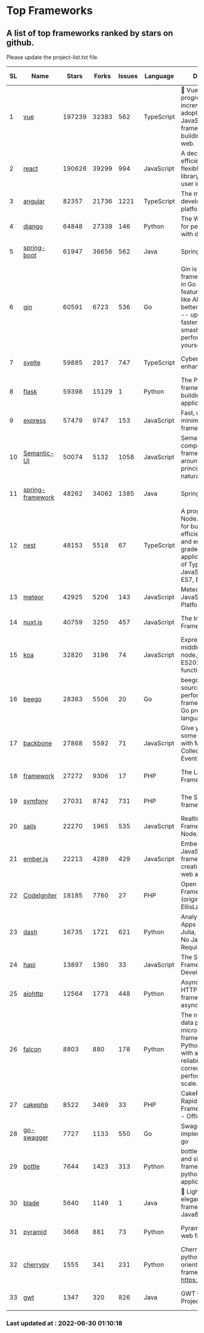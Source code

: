 # Top Frameworks
## A list of top frameworks ranked by stars on github.  
Please update the project-list.txt file.

| SL| Name  | Stars| Forks| Issues | Language | Description | Last Commit |
| --| ------| -----| ---- | ------ | -------- | ----------- | ----------- |
| 1 | [vue](https://github.com/vuejs/vue) | 197239 | 32383 | 562 | TypeScript | 🖖 Vue.js is a progressive, incrementally-adoptable JavaScript framework for building UI on the web. | 2022-06-28 02:00:08 |
| 2 | [react](https://github.com/facebook/react) | 190626 | 39299 | 994 | JavaScript | A declarative, efficient, and flexible JavaScript library for building user interfaces. | 2022-06-30 00:54:06 |
| 3 | [angular](https://github.com/angular/angular) | 82357 | 21736 | 1221 | TypeScript | The modern web developer’s platform | 2022-06-29 21:53:30 |
| 4 | [django](https://github.com/django/django) | 64848 | 27339 | 146 | Python | The Web framework for perfectionists with deadlines. | 2022-06-28 19:56:51 |
| 5 | [spring-boot](https://github.com/spring-projects/spring-boot) | 61947 | 36656 | 562 | Java | Spring Boot | 2022-06-26 08:55:36 |
| 6 | [gin](https://github.com/gin-gonic/gin) | 60591 | 6723 | 536 | Go | Gin is a HTTP web framework written in Go (Golang). It features a Martini-like API with much better performance -- up to 40 times faster. If you need smashing performance, get yourself some Gin. | 2022-06-28 02:44:54 |
| 7 | [svelte](https://github.com/sveltejs/svelte) | 59885 | 2917 | 747 | TypeScript | Cybernetically enhanced web apps | 2022-06-30 00:07:16 |
| 8 | [flask](https://github.com/pallets/flask) | 59398 | 15129 | 1 | Python | The Python micro framework for building web applications. | 2022-06-18 19:24:13 |
| 9 | [express](https://github.com/expressjs/express) | 57479 | 9747 | 153 | JavaScript | Fast, unopinionated, minimalist web framework for node. | 2022-05-20 15:57:37 |
| 10 | [Semantic-UI](https://github.com/Semantic-Org/Semantic-UI) | 50074 | 5132 | 1058 | JavaScript | Semantic is a UI component framework based around useful principles from natural language. | 2018-10-21 20:59:02 |
| 11 | [spring-framework](https://github.com/spring-projects/spring-framework) | 48262 | 34062 | 1385 | Java | Spring Framework | 2022-06-29 15:09:10 |
| 12 | [nest](https://github.com/nestjs/nest) | 48153 | 5518 | 67 | TypeScript | A progressive Node.js framework for building efficient, scalable, and enterprise-grade server-side applications on top of TypeScript & JavaScript (ES6, ES7, ES8) 🚀 | 2022-06-27 07:34:27 |
| 13 | [meteor](https://github.com/meteor/meteor) | 42925 | 5206 | 143 | JavaScript | Meteor, the JavaScript App Platform | 2022-06-27 14:52:56 |
| 14 | [nuxt.js](https://github.com/nuxt/nuxt.js) | 40759 | 3250 | 457 | JavaScript | The Intuitive Vue(2) Framework | 2022-06-23 23:08:54 |
| 15 | [koa](https://github.com/koajs/koa) | 32820 | 3196 | 74 | JavaScript | Expressive middleware for node.js using ES2017 async functions | 2022-04-06 16:09:57 |
| 16 | [beego](https://github.com/beego/beego) | 28363 | 5506 | 20 | Go | beego is an open-source, high-performance web framework for the Go programming language. | 2022-06-29 13:29:44 |
| 17 | [backbone](https://github.com/jashkenas/backbone) | 27868 | 5592 | 71 | JavaScript | Give your JS App some Backbone with Models, Views, Collections, and Events | 2022-04-26 12:19:45 |
| 18 | [framework](https://github.com/laravel/framework) | 27272 | 9306 | 17 | PHP | The Laravel Framework. | 2022-06-29 20:22:11 |
| 19 | [symfony](https://github.com/symfony/symfony) | 27031 | 8742 | 731 | PHP | The Symfony PHP framework | 2022-06-28 15:30:41 |
| 20 | [sails](https://github.com/balderdashy/sails) | 22270 | 1965 | 535 | JavaScript | Realtime MVC Framework for Node.js | 2022-05-27 21:40:10 |
| 21 | [ember.js](https://github.com/emberjs/ember.js) | 22213 | 4289 | 429 | JavaScript | Ember.js - A JavaScript framework for creating ambitious web applications | 2022-06-27 18:06:53 |
| 22 | [CodeIgniter](https://github.com/bcit-ci/CodeIgniter) | 18185 | 7760 | 27 | PHP | Open Source PHP Framework (originally from EllisLab) | 2022-06-27 19:12:41 |
| 23 | [dash](https://github.com/plotly/dash) | 16735 | 1721 | 621 | Python | Analytical Web Apps for Python, R, Julia, and Jupyter. No JavaScript Required. | 2022-06-28 13:26:18 |
| 24 | [hapi](https://github.com/hapijs/hapi) | 13897 | 1360 | 33 | JavaScript | The Simple, Secure Framework Developers Trust | 2022-06-13 17:44:05 |
| 25 | [aiohttp](https://github.com/aio-libs/aiohttp) | 12564 | 1773 | 448 | Python | Asynchronous HTTP client/server framework for asyncio and Python | 2022-06-20 10:21:07 |
| 26 | [falcon](https://github.com/falconry/falcon) | 8803 | 880 | 178 | Python | The no-magic web data plane API and microservices framework for Python developers, with a focus on reliability, correctness, and performance at scale. | 2022-06-27 20:23:03 |
| 27 | [cakephp](https://github.com/cakephp/cakephp) | 8522 | 3469 | 33 | PHP | CakePHP: The Rapid Development Framework for PHP - Official Repository | 2022-06-28 15:03:56 |
| 28 | [go-swagger](https://github.com/go-swagger/go-swagger) | 7727 | 1133 | 550 | Go | Swagger 2.0 implementation for go | 2022-06-14 15:48:24 |
| 29 | [bottle](https://github.com/bottlepy/bottle) | 7644 | 1423 | 313 | Python | bottle.py is a fast and simple micro-framework for python web-applications. | 2022-06-29 07:36:57 |
| 30 | [blade](https://github.com/lets-blade/blade) | 5640 | 1149 | 1 | Java | :rocket: Lightning fast and elegant mvc framework for Java8 | 2022-05-10 12:38:06 |
| 31 | [pyramid](https://github.com/Pylons/pyramid) | 3668 | 881 | 73 | Python | Pyramid - A Python web framework | 2022-03-13 22:49:13 |
| 32 | [cherrypy](https://github.com/cherrypy/cherrypy) | 1555 | 341 | 231 | Python | CherryPy is a pythonic, object-oriented HTTP framework.      https://cherrypy.dev | 2022-03-13 22:31:07 |
| 33 | [gwt](https://github.com/gwtproject/gwt) | 1347 | 320 | 826 | Java | GWT Open Source Project | 2022-05-05 14:30:51 |

### Last updated at : 2022-06-30 01:10:18
